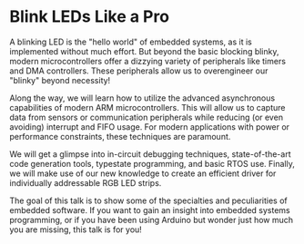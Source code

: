 # Blink LEDs Like a Pro

A blinking LED is the "hello world" of embedded systems, as it is implemented without much effort.
But beyond the basic blocking blinky, modern microcontrollers offer a dizzying variety of peripherals like timers and DMA controllers.
These peripherals allow us to overengineer our "blinky" beyond necessity!

Along the way, we will learn how to utilize the advanced asynchronous capabilities of modern ARM microcontrollers.
This will allow us to capture data from sensors or communication peripherals while reducing (or even avoiding) interrupt and FIFO usage. For modern applications with power or performance constraints, these techniques are paramount.

We will get a glimpse into in-circuit debugging techniques, state-of-the-art code generation tools, typestate programming, and basic RTOS use. Finally, we will make use of our new knowledge to create an efficient driver for individually addressable RGB LED strips.

The goal of this talk is to show some of the specialties and peculiarities of embedded software.
If you want to gain an insight into embedded systems programming, or if you have been using Arduino but wonder just how much you are missing, this talk is for you!
